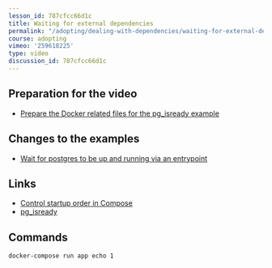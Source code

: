 ```yaml
---
lesson_id: 787cfcc66d1c
title: Waiting for external dependencies
permalink: "/adopting/dealing-with-dependencies/waiting-for-external-dependencies/"
course: adopting
vimeo: '259618225'
type: video
discussion_id: 787cfcc66d1c
---
```


## Preparation for the video
* [Prepare the Docker related files for the pg_isready example](https://github.com/learndocker/docker_examples/commit/8f87726)

## Changes to the examples
* [Wait for postgres to be up and running via an entrypoint](https://github.com/learndocker/docker_examples/commit/2400560)

## Links
* [Control startup order in Compose](https://docs.docker.com/compose/startup-order/)
* [pg_isready](https://www.postgresql.org/docs/9.6/static/app-pg-isready.html)

## Commands
```sh
docker-compose run app echo 1
```
